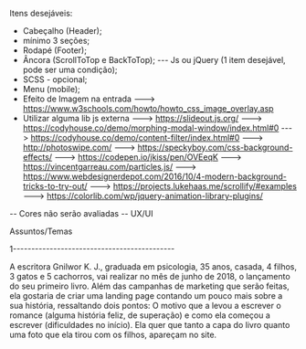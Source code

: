 
Itens desejáveis:
- Cabeçalho (Header);
- mínimo 3 seções;
- Rodapé (Footer);
- Âncora (ScrollToTop e BackToTop);
--- Js ou jQuery (1 item desejável, pode ser uma condição);
- SCSS - opcional;
- Menu (mobile);
- Efeito de Imagem na entrada
---> https://www.w3schools.com/howto/howto_css_image_overlay.asp
- Utilizar alguma lib js externa
---> https://slideout.js.org/
---> https://codyhouse.co/demo/morphing-modal-window/index.html#0
---> https://codyhouse.co/demo/content-filter/index.html#0
---> http://photoswipe.com/
---> https://speckyboy.com/css-background-effects/
---> https://codepen.io/jkiss/pen/OVEeqK
---> https://vincentgarreau.com/particles.js/
---> https://www.webdesignerdepot.com/2016/10/4-modern-background-tricks-to-try-out/
---> https://projects.lukehaas.me/scrollify/#examples
---> https://colorlib.com/wp/jquery-animation-library-plugins/

-- Cores não serão avaliadas
-- UX/UI

Assuntos/Temas

1--------------------------------------------

A escritora Gnilwor K. J., graduada em psicologia, 35 anos, casada, 4 filhos, 3 gatos e 5 cachorros, vai realizar no mês de junho de 2018, o lançamento do seu primeiro livro.
Além das campanhas de marketing que serão feitas, ela gostaria de criar uma landing page contando um pouco mais sobre a sua história, ressaltando dois pontos:
O motivo que a levou a escrever o romance (alguma história feliz, de superação) e como ela começou a escrever (dificuldades no início).
Ela quer que tanto a capa do livro quanto uma foto que ela tirou com os filhos, apareçam no site.
